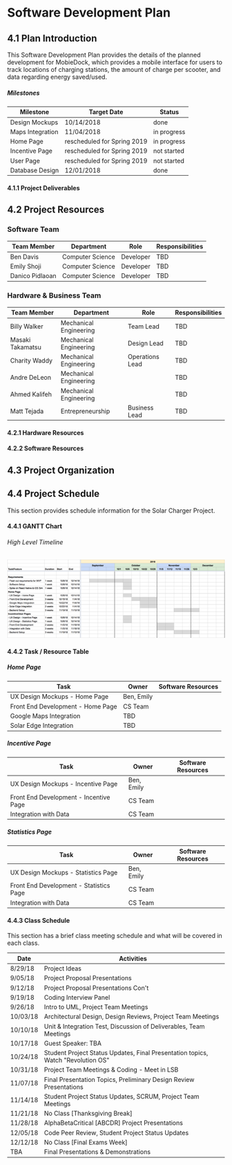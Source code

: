 # Software Development Plan

## 4.1 Plan Introduction

This Software Development Plan provides the details of the planned development for MobieDock, which provides a mobile interface for users to track locations of charging stations, the amount of charge per scooter, and data regarding energy saved/used.

##### Milestones

| Milestone  | Target Date | Status
| ------------- | ------------- | ------------- |
| Design Mockups  | 10/14/2018  | done |
| Maps Integration  | 11/04/2018 | in progress |
| Home Page | rescheduled for Spring 2019  | in progress |
| Incentive Page | rescheduled for Spring 2019  | not started |
| User Page | rescheduled for Spring 2019  | not started |
| Database Design | 12/01/2018  | done |

#### 4.1.1 Project Deliverables

## 4.2 Project Resources

### Software Team
|   Team Member    |         Department     |      Role       | Responsibilities |
| ---------------- | ---------------------- | --------------- | ---------------- |
| Ben Davis        | Computer Science       | Developer       | TBD |
| Emily Shoji      | Computer Science       | Developer       | TBD |
| Danico Pidlaoan  | Computer Science       | Developer       | TBD |

### Hardware & Business Team
|   Team Member    |         Department     |      Role       | Responsibilities|
| ---------------- | ---------------------- | --------------- | ----------------|
| Billy Walker     | Mechanical Engineering | Team Lead       | TBD |
| Masaki Takamatsu | Mechanical Engineering | Design Lead     | TBD |
| Charity Waddy    | Mechanical Engineering | Operations Lead | TBD |
| Andre DeLeon     | Mechanical Engineering |                 | TBD |
| Ahmed Kalifeh    | Mechanical Engineering |                 | TBD |
| Matt Tejada      | Entrepreneurship       | Business Lead   | TBD |

#### 4.2.1 Hardware Resources

#### 4.2.2 Software Resources

## 4.3 Project Organization

## 4.4 Project Schedule

This section provides schedule information for the Solar Charger Project.

#### 4.4.1 GANTT Chart

###### High Level Timeline
![GANTT Chart](images/gantt.png)

#### 4.4.2 Task / Resource Table

##### Home Page

Task | Owner | Software Resources
------ | ------ | -------
UX Design Mockups - Home Page | Ben, Emily |
Front End Development - Home Page | CS Team |
Google Maps Integration | TBD |
Solar Edge Integration | TBD |

##### Incentive Page

Task | Owner | Software Resources
------ | ------ | -------
UX Design Mockups - Incentive Page | Ben, Emily |
Front End Development - Incentive Page | CS Team |
Integration with Data | CS Team |

##### Statistics Page

Task | Owner | Software Resources
------ | ------ | -------
UX Design Mockups - Statistics Page | Ben, Emily |
Front End Development - Statistics Page | CS Team |
Integration with Data | CS Team |


#### 4.4.3 Class Schedule
This section has a brief class meeting schedule and what will be covered in each class.

Date | Activities
------------ | -------------
8/29/18  | Project Ideas
9/05/18  | Project Proposal Presentations
9/12/18  | Project Proposal Presentations Con't
9/19/18  | Coding Interview Panel
9/26/18  | Intro to UML, Project Team Meetings
10/03/18 | Architectural Design, Design Reviews, Project Team Meetings
10/10/18 | Unit & Integration Test, Discussion of Deliverables, Team Meetings
10/17/18 | Guest Speaker: TBA
10/24/18 | Student Project Status Updates, Final Presentation topics, Watch "Revolution OS"
10/31/18 | Project Team Meetings & Coding - Meet in LSB
11/07/18 | Final Presentation Topics, Preliminary Design Review Presentations
11/14/18 | Student Project Status Updates, SCRUM, Project Team Meetings
11/21/18 | No Class [Thanksgiving Break]
11/28/18 | AlphaBetaCritical [ABCDR] Project Presentations
12/05/18 | Code Peer Review, Student Project Status Updates
12/12/18 | No Class [Final Exams Week]  
TBA      | Final Presentations & Demonstrations
